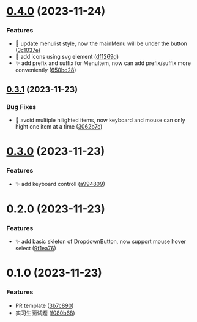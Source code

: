 # [0.4.0](https://github.com/Fuzzyf-ace/interview-assignments/compare/0.3.1...0.4.0) (2023-11-24)


### Features

* :art: update menulist style, now the mainMenu will be under the button ([3c1037e](https://github.com/Fuzzyf-ace/interview-assignments/commit/3c1037e1916614e37b4f4104d2208110f1193781))
* :lipstick: add icons using svg element ([df1269d](https://github.com/Fuzzyf-ace/interview-assignments/commit/df1269d0ef6ec3a4c3837189c19f612392084bff))
* :sparkles: add prefix and suffix for MenuItem, now can add prefix/suffix more conveniently ([650bd28](https://github.com/Fuzzyf-ace/interview-assignments/commit/650bd289fbc2fec70893784fcf3a6e3dbcde05f6))



## [0.3.1](https://github.com/Fuzzyf-ace/interview-assignments/compare/0.3.0...0.3.1) (2023-11-23)


### Bug Fixes

* :bug: avoid multiple hilighted items, now keyboard and mouse can only hight one item at a time ([3062b7c](https://github.com/Fuzzyf-ace/interview-assignments/commit/3062b7c688a516d78eec3137281d5d084644badb))



# [0.3.0](https://github.com/Fuzzyf-ace/interview-assignments/compare/0.2.0...0.3.0) (2023-11-23)

### Features

- :sparkles: add keyboard controll ([a994809](https://github.com/Fuzzyf-ace/interview-assignments/commit/a994809aa6efb3a3491e7791e8a5de9747f36423))

# 0.2.0 (2023-11-23)

### Features

- :sparkles: add basic skleton of DropdownButton, now support mouse hover select ([9f1ea76](https://github.com/Fuzzyf-ace/interview-assignments/commit/9f1ea7614042348f7c9e8fd43e4b07e97010362a))

# 0.1.0 (2023-11-23)

### Features

- PR template ([3b7c890](https://github.com/Fuzzyf-ace/interview-assignments/commit/3b7c89038bc0ed0fef30e47a5580a1f6796b5a2b))
- 实习生面试题 ([f080b68](https://github.com/Fuzzyf-ace/interview-assignments/commit/f080b6812131789a913e1982b3e5dd65c861e1bc))
